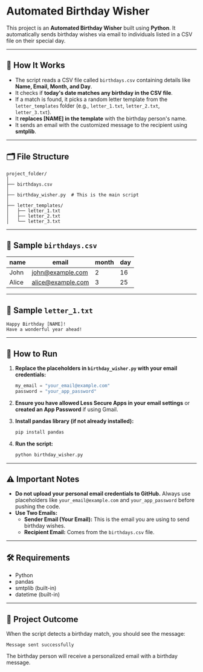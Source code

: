 # Automated Birthday Wisher

This project is an **Automated Birthday Wisher** built using **Python**. It automatically sends birthday wishes via email to individuals listed in a CSV file on their special day.

---

## 📜 How It Works

- The script reads a CSV file called `birthdays.csv` containing details like **Name, Email, Month, and Day**.
- It checks if **today's date matches any birthday in the CSV file**.
- If a match is found, it picks a random letter template from the `letter_templates` folder (e.g., `letter_1.txt`, `letter_2.txt`, `letter_3.txt`).
- It **replaces [NAME] in the template** with the birthday person's name.
- It sends an email with the customized message to the recipient using **smtplib**.

---

## 🗂️ File Structure

```
project_folder/
│
├── birthdays.csv
│
├── birthday_wisher.py  # This is the main script
│
├── letter_templates/
│   ├── letter_1.txt
│   ├── letter_2.txt
│   └── letter_3.txt
```

---

## 📝 Sample `birthdays.csv`

| name   | email             | month | day |
|--------|--------------------|-------|-----|
| John   | john@example.com   | 2     | 16  |
| Alice  | alice@example.com  | 3     | 25  |

---

## 📝 Sample `letter_1.txt`

```
Happy Birthday [NAME]!
Have a wonderful year ahead!
```

---

## 🚀 How to Run

1. **Replace the placeholders in `birthday_wisher.py` with your email credentials:**
   ```python
   my_email = "your_email@example.com"
   password = "your_app_password"
   ```

2. **Ensure you have allowed Less Secure Apps in your email settings** or **created an App Password** if using Gmail.

3. **Install pandas library (if not already installed):**
   ```bash
   pip install pandas
   ```

4. **Run the script:**
   ```bash
   python birthday_wisher.py
   ```

---

## ⚠️ Important Notes

- **Do not upload your personal email credentials to GitHub.** Always use placeholders like `your_email@example.com` and `your_app_password` before pushing the code.
- **Use Two Emails:**
  - **Sender Email (Your Email):** This is the email you are using to send birthday wishes.
  - **Recipient Email:** Comes from the `birthdays.csv` file.

---

## 🛠️ Requirements

- Python
- pandas
- smtplib (built-in)
- datetime (built-in)

---

## 🌟 Project Outcome

When the script detects a birthday match, you should see the message:
```
Message sent successfully
```
The birthday person will receive a personalized email with a birthday message.

